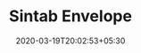 ---
title: "Sintab Envelope"
image: /images/graphic-designs/Envelope_Sintab.jpg
description: "https://drive.google.com/open?id=1A_BKkF77dT7EP2MEGEVSL3g6obY9BIMN"
tags: ["graphics"]
date: 2020-03-19T20:02:53+05:30
draft: false
---